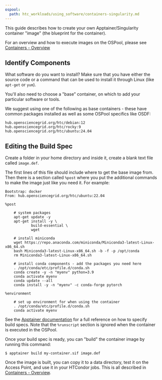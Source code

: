 ```yaml
---
ospool:
  path: htc_workloads/using_software/containers-singularity.md
---
```


This guide describes how to create your
own Apptainer/Singularity container "image" (the blueprint for the container).

For an overview and how to execute images on the OSPool, please see
[Containers - Overview][overview]

## Identify Components

What software do you want to install? Make sure that you have either the source
code or a command that can be used to install it through Linux (like `apt-get` or
`yum`).
    
You'll also need to choose a "base" container, on which to add your particular
software or tools.

We suggest using one of the following as base containers - these have common
packages installed as well as some OSPool specifics like OSDF:

```
hub.opensciencegrid.org/htc/debian:12
hub.opensciencegrid.org/htc/rocky:9
hub.opensciencegrid.org/htc/ubuntu:24.04
```

## Editing the Build Spec

Create a folder in your home directory and inside it, create a blank text file
called `image.def`.

The first lines of this file should include where to get the base image
from.  Then there is a section called `%post` where you put the additional
commands to make the image just like you need it. For example:

    Bootstrap: docker
    From: hub.opensciencegrid.org/htc/ubuntu:22.04

    %post

        # system packages
        apt-get update -y
        apt-get install -y \
                build-essential \
                wget

        # install miniconda
        wget https://repo.anaconda.com/miniconda/Miniconda3-latest-Linux-x86_64.sh
        bash Miniconda3-latest-Linux-x86_64.sh -b -f -p /opt/conda
        rm Miniconda3-latest-Linux-x86_64.sh

        # install conda components - add the packages you need here
        . /opt/conda/etc/profile.d/conda.sh
        conda create -y -n "myenv" python=3.9
        conda activate myenv
        conda update --all
        conda install -y -n "myenv" -c conda-forge pytorch

    %environment

        # set up environment for when using the container
        . /opt/conda/etc/profile.d/conda.sh
        conda activate myenv



See the [Apptainer documentation](https://apptainer.org/user-docs/master/definition_files.html)
for a full reference on how to specify build specs. Note that the `%runscript`
section is ignored when the container is executed in the OSPool.

Once your build spec is ready, you can "build" the container image by running this command:

    $ apptainer build my-container.sif image.def

Once the image is built, you can copy it to a data directory, test it on the Access Point,
and use it in your HTCondor jobs. This is all described in
[Containers - Overview][overview].

[overview]: ../overview
